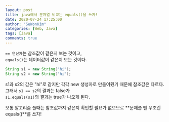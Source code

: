 ```yaml
---
layout: post
title: java에서 문자열 비교는 equals()을 쓰자!
date: 2020-07-24 17:25:00
author: "SeWonKim"
categories: [Web, Java]
tags: [Java]
comments: true
---
```


`== 연산자`는 참조값이 같은지 보는 것이고,  
`equals()`는 데이터값이 같은지 보는 것이다.

```java
String s1 = new String("hi");
String s2 = new String("hi");
```

s1과 s2의 값은 "hi"로 같지만 각각 new 생성자로 만들어줬기 때문에 참조값은 다르다.  
그래서 `s1 == s2`의 결과는 false가  
`s1.equals(s1)`의 결과는 true가 나오게 된다.

보통 알고리즘 풀때는 참조값까지 같은지 확인할 필요가 없으므로 **문제풀 땐 무조건 equals()**를 쓰자!

